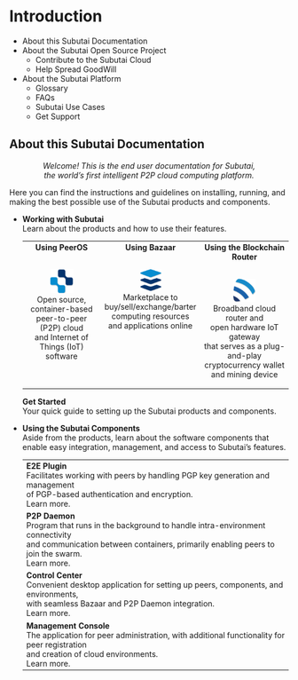 # Introduction
- About this Subutai Documentation
- About the Subutai Open Source Project
  - Contribute to the Subutai Cloud
  - Help Spread GoodWill
- About the Subutai Platform
  - Glossary
  - FAQs
  - Subutai Use Cases
  - Get Support

## About this Subutai Documentation
<p align="center"><i>Welcome! This is the end user documentation for Subutai, </br> the world’s first intelligent P2P cloud computing platform.</i></p>
Here you can find the instructions and guidelines on installing, running, and making the best possible use of the Subutai products and components.

- **Working with Subutai**  
  Learn about the products and how to use their features.
  
  <table> 
  <tr align="center" valign="top">
    <td><b>Using PeerOS</b> 
     <p></br><img src="https://github.com/MarilizaC/doc-files/blob/master/icon_peerOS.png"></img> 
     </br>Open source, container-based </br> peer-to-peer (P2P) cloud </br> and Internet of Things (IoT) </br> software
     </p>
    </td>
    <td><b>Using Bazaar</b>
     <p></br><img src="https://github.com/MarilizaC/doc-files/blob/master/icon_bazaar.png"></img> 
     </br>Marketplace to </br> buy/sell/exchange/barter </br> computing resources </br> and applications online
     </p>
    </td>
    <td><b>Using the Blockchain Router</b>
      <p></br><img src="https://github.com/MarilizaC/doc-files/blob/master/icon_brouter.png"></img> 
      </br>Broadband cloud router and </br> open hardware IoT gateway </br> that serves as a plug-and-play </br> cryptocurrency wallet         </br>and mining device
      </p>
    </td>  
  </tr>
  </table>
  
  **Get Started**  
  Your quick guide to setting up the Subutai products and components.

- **Using the Subutai Components**  
 Aside from the products, learn about the software components that enable easy integration, management, and access to Subutai’s   features. 
 
  <table> 
  <tr>
    <td><b>E2E Plugin</b>  
     </br>Facilitates working with peers by handling PGP key generation and management </br>of PGP-based authentication and encryption. 
     </br>Learn more.
    </td>
   </tr>
   <tr> 
    <td><b>P2P Daemon</b>  
     </br>Program that runs in the background to handle intra-environment connectivity </br>and communication between containers, primarily enabling peers to join the swarm.
     </br>Learn more.
    </td>
    </tr>
    <tr>
     <td><b>Control Center</b>  
     </br>Convenient desktop application for setting up peers, components, and environments, </br>with seamless Bazaar and P2P Daemon integration. 
     </br>Learn more.
     </td>
    </tr>
    <tr>    
     <td><b>Management Console</b>  
     </br>The application for peer administration, with additional functionality for peer registration </br>and creation of cloud environments. 
     </br>Learn more.  
     </td> 
    </tr>
    </table>
